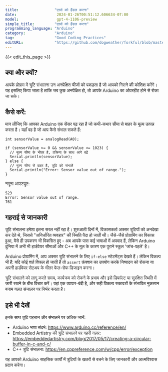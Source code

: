 ```yaml
---
title:                "एरर्स को हैंडल करना"
date:                  2024-01-26T00:51:12.606634-07:00
model:                 gpt-4-1106-preview
simple_title:         "एरर्स को हैंडल करना"
programming_language: "Arduino"
category:             "Arduino"
tag:                  "Good Coding Practices"
editURL:              "https://github.com/dogweather/forkful/blob/master/content/hi/arduino/handling-errors.md"
---
```


{{< edit_this_page >}}

## क्या और क्यों?

आपके प्रोग्राम में त्रुटि संभालना उन अनपेक्षित चीजों को पकड़ता है जो आपको गिराने की कोशिश करेंगे। यह इसलिए किया जाता है ताकि जब कुछ अनपेक्षित हो, तो आपके Arduino का ओवरहीट होने से रोका जा सके।

## कैसे करें:

मान लीजिए कि आपका Arduino एक सेंसर पढ़ रहा है जो कभी-कभार सीमा से बाहर के मूल्य उत्पन्न करता है। यहाँ वह है जो आप कैसे संभाल सकते हैं:

```Arduino
int sensorValue = analogRead(A0);

if (sensorValue >= 0 && sensorValue <= 1023) {
  // मूल्य सीमा के भीतर है, प्रक्रिया के साथ आगे बढ़ें
  Serial.println(sensorValue);
} else {
  // मूल्य सीमा से बाहर है, त्रुटि को संभालें
  Serial.println("Error: Sensor value out of range.");
}
```
नमूना आउटपुट:
```
523
Error: Sensor value out of range.
761
```

## गहराई से जानकारी

त्रुटि संभालना हमेशा इतना सरल नहीं रहा है। शुरुआती दिनों में, विकासकर्ता अक्सर त्रुटियों को अनदेखा कर देते थे, जिससे "अनिर्धारित व्यवहार" की स्थिति पैदा हो जाती थी। जैसे-जैसे प्रोग्रामिंग का विकास हुआ, वैसे ही उपकरण भी विकसित हुए - अब आपके पास कई भाषाओं में अपवाद हैं, लेकिन Arduino दुनिया में अभी भी हार्डवेयर सीमाओं और C++ के मूल के कारण एक पुराने स्कूल 'जांच-पहले' है।

Arduino प्रोग्रामिंग में, आप अक्सर त्रुटि संभालने के लिए `if-else` स्टेटमेंट्स देखते हैं। लेकिन विकल्प भी हैं: यदि कोई शर्त विफल हो जाती है तो `assert` फ़ंक्शन का उपयोग करके निष्पादन को रोकना या अपनी हार्डवेयर सेटअप के भीतर फेल-सेफ डिजाइन करना।

त्रुटि संभालने को लागू करते समय, कार्यक्रम को रोकने के प्रभाव और इसे डिफॉल्ट या सुरक्षित स्थिति में जारी रखने के बीच विचार करें। यहां एक व्यापार-बंदी है, और सही विकल्प रुकावटों के संभावित नुकसान बनाम गलत संचालन पर निर्भर करता है।

## इसे भी देखें

इनके साथ त्रुटि पहचान और संभालने पर अधिक जानें:

- Arduino भाषा संदर्भ: https://www.arduino.cc/reference/en/
- Embedded Artistry की त्रुटि संभालने पर गहरी नज़र: https://embeddedartistry.com/blog/2017/05/17/creating-a-circular-buffer-in-c-and-c/
- C++ त्रुटि संभालना: https://en.cppreference.com/w/cpp/error/exception

यह आपको Arduino साहसिक कार्यों में त्रुटियों के खतरों से बचने के लिए जानकारी और आत्मविश्वास प्रदान करेगा।